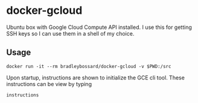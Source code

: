 # docker-gcloud
Ubuntu box with Google Cloud Compute API installed.  I use this for getting SSH keys
so I can use them in a shell of my choice.

## Usage

    docker run -it --rm bradleybossard/docker-gcloud -v $PWD:/src

Upon startup, instructions are shown to initialize the GCE cli tool.  These instructions can
be view by typing

    instructions
